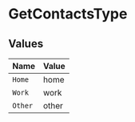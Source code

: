 # GetContactsType


## Values

| Name    | Value   |
| ------- | ------- |
| `Home`  | home    |
| `Work`  | work    |
| `Other` | other   |